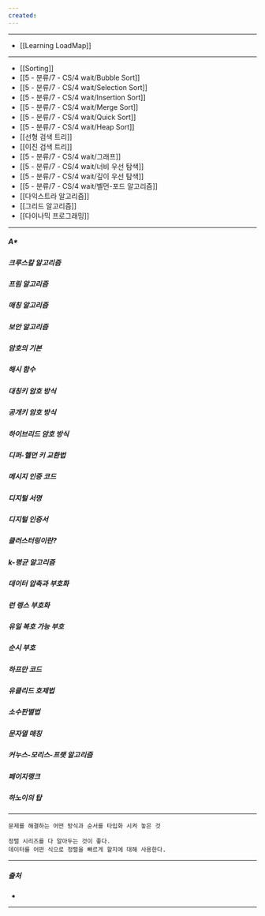 ```yaml
---
created:
---
```

---
- [[Learning LoadMap]]
---
- [[Sorting]]
- [[5 - 분류/7 - CS/4 wait/Bubble Sort]]
- [[5 - 분류/7 - CS/4 wait/Selection Sort]]
- [[5 - 분류/7 - CS/4 wait/Insertion Sort]]
- [[5 - 분류/7 - CS/4 wait/Merge Sort]]
- [[5 - 분류/7 - CS/4 wait/Quick Sort]]
- [[5 - 분류/7 - CS/4 wait/Heap Sort]]
- [[선형 검색 트리]]
- [[이진 검색 트리]]
- [[5 - 분류/7 - CS/4 wait/그래프]]
- [[5 - 분류/7 - CS/4 wait/너비 우선 탐색]]
- [[5 - 분류/7 - CS/4 wait/깊이 우선 탐색]]
- [[5 - 분류/7 - CS/4 wait/벨먼-포드 알고리즘]]
- [[다익스트라 알고리즘]]
- [[그리드 알고리즘]]
- [[다이나믹 프로그래밍]]
---
##### A*

##### 크루스칼 알고리즘

##### 프림 알고리즘

##### 매칭 알고리즘

##### 보안 알고리즘

##### 암호의 기본
##### 해시 함수
##### 대칭키 암호 방식
##### 공개키 암호 방식
##### 하이브리드 암호 방식
##### 디퍼-헬먼 키 교환법
##### 메시지 인증 코드
##### 디지털 서명
##### 디지털 인증서
##### 클러스터링이란?
##### k-평균 알고리즘
##### 데이터 압축과 부호화
##### 런 렝스 부호화
##### 유일 복호 가능 부호
##### 순시 부호
##### 하프만 코드
##### 유클리드 호제법

##### 소수판별법
##### 문자열 매칭
##### 커누스-모리스-프랫 알고리즘
##### 페이지랭크
##### 하노이의 탑
---
	문제를 해결하는 어떤 방식과 순서를 타입화 시켜 놓은 것
	
	정렬 시리즈를 다 알아두는 것이 좋다.
	데이터를 어떤 식으로 정렬을 빠르게 할지에 대해 사용한다.
---
##### 출처
- 
---